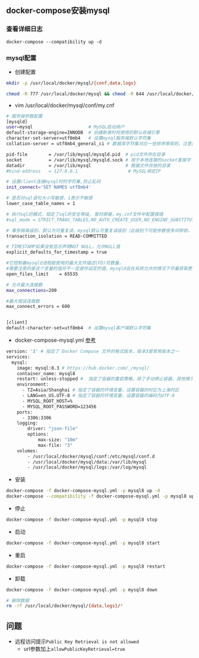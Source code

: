 ## docker-compose安装mysql

### 查看详细日志

```
docker-compose --compatibility up -d
```

### mysql配置

* 创建配置

```sh
mkdir -p /usr/local/docker/mysql/{conf,data,logs}

chmod -R 777 /usr/local/docker/mysql && chmod -R 644 /usr/local/docker/mysql/conf
```

* vim /usr/local/docker/mysql/conf/my.cnf

```bash
# 服务端参数配置
[mysqld]
user=mysql                     # MySQL启动用户
default-storage-engine=INNODB  # 创建新表时将使用的默认存储引擎
character-set-server=utf8mb4   # 设置mysql服务端默认字符集
collation-server = utf8mb4_general_ci # 数据库字符集对应一些排序等规则，注意要和character-set-server对应

pid-file        = /var/lib/mysql/mysqld.pid  # pid文件所在目录
socket          = /var/lib/mysql/mysqld.sock # 用于本地连接的socket套接字
datadir         = /var/lib/mysql             # 数据文件存放的目录
#bind-address   = 127.0.0.1                   # MySQL绑定IP

# 设置client连接mysql时的字符集,防止乱码
init_connect='SET NAMES utf8mb4'

# 是否对sql语句大小写敏感，1表示不敏感
lower_case_table_names = 1

# 执行sql的模式，规定了sql的安全等级, 暂时屏蔽，my.cnf文件中配置报错
#sql_mode = STRICT_TRANS_TABLES,NO_AUTO_CREATE_USER,NO_ENGINE_SUBSTITUTION

# 事务隔离级别，默认为可重复读，mysql默认可重复读级别（此级别下可能参数很多间隙锁，影响性能）
transaction_isolation = READ-COMMITTED

# TIMESTAMP如果没有显示声明NOT NULL，允许NULL值
explicit_defaults_for_timestamp = true

#它控制着mysqld进程能使用的最大文件描述(FD)符数量。
#需要注意的是这个变量的值并不一定是你设定的值，mysqld会在系统允许的情况下尽量获取更多的FD数量
open_files_limit    = 65535

# 允许最大连接数
max_connections=200

#最大错误连接数
max_connect_errors = 600


[client]
default-character-set=utf8mb4  # 设置mysql客户端默认字符集
```



* docker-compose-mysql.yml  [参考](https://blog.csdn.net/weixin_40461281/article/details/111246938)

```dockerfile
version: '3' # 指定了 Docker Compose 文件的格式版本，版本3是常用版本之一
services:
  mysql:
    image: mysql:8.3 # https://hub.docker.com/_/mysql/
    container_name: mysql8
    restart: unless-stopped #  指定了容器的重启策略，除了手动停止容器，其他情况都自动重启容器
    environment:
      - TZ=Asia/Shanghai # 指定了容器的环境变量，设置容器的时区为上海时区
      - LANG=en_US.UTF-8 # 指定了容器的环境变量，设置容器的编码为UTF-8
      - MYSQL_ROOT_HOST=%
      - MYSQL_ROOT_PASSWORD=123456
    ports:
      - 3306:3306
    logging:
        driver: "json-file"
        options:
            max-size: "10m"
            max-file: "3"
    volumes:
        - /usr/local/docker/mysql/conf:/etc/mysql/conf.d
        - /usr/local/docker/mysql/data:/var/lib/mysql
        - /usr/local/docker/mysql/logs:/var/log/mysql
```



* 安装

```bash
docker-compose -f docker-compose-mysql.yml -p mysql8 up -d
docker-compose --compatibility -f docker-compose-mysql.yml -p mysql8 up -d
```

* 停止

```bash
docker-compose -f docker-compose-mysql.yml -p mysql8 stop
```

* 启动

```bash
docker-compose -f docker-compose-mysql.yml -p mysql8 start
```

* 重启

```bash
docker-compose -f docker-compose-mysql.yml -p mysql8 restart
```

* 卸载

```bash
docker-compose -f docker-compose-mysql.yml -p mysql8 down

# 删除数据
rm -rf /usr/local/docker/mysql/{data,logs}/*
```





## 问题

* 远程访问提示`Public Key Retrieval is not allowed`
  * url参数加上`allowPublicKeyRetrieval=true`
